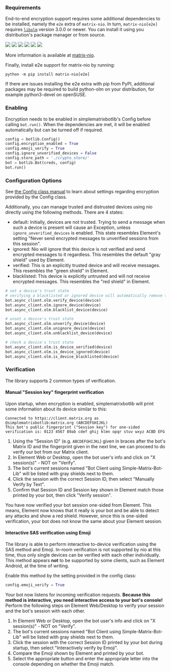 ### Requirements

End-to-end encryption support requires some additional dependencies to be installed, namely the `e2e` extra of `matrix-nio`.
In turn, `matrix-nio[e2e]` requires [`libolm`](https://gitlab.matrix.org/matrix-org/olm) version 3.0.0 or newer.
You can install it using you distribution's package manager or from source.

[![](https://img.shields.io/static/v1?style=flat-square&label=Ubuntu&message=libolm-dev&color=limegreen)](https://ubuntu.pkgs.org/22.04/ubuntu-universe-amd64/libolm-dev_3.2.10~dfsg-6ubuntu1_amd64.deb.html)
[![](https://img.shields.io/static/v1?style=flat-square&label=Debian&message=libolm-dev&color=limegreen)](https://debian.pkgs.org/11/debian-main-amd64/libolm-dev_3.2.1~dfsg-7_amd64.deb.html)
[![](https://img.shields.io/static/v1?style=flat-square&label=Arch%20Linux&message=libolm&color=limegreen)](https://archlinux.pkgs.org/rolling/archlinux-community-x86_64/libolm-3.2.12-1-x86_64.pkg.tar.zst.html)
[![](https://img.shields.io/static/v1?style=flat-square&label=CentOS&message=libolm-devel&color=limegreen)](https://centos.pkgs.org/8/epel-x86_64/libolm-devel-3.2.10-1.el8.x86_64.rpm.html)
[![](https://img.shields.io/static/v1?style=flat-square&label=Fedora&message=libolm-devel&color=limegreen)](https://fedora.pkgs.org/36/fedora-x86_64/libolm-devel-3.2.10-2.fc36.x86_64.rpm.html)
[![](https://img.shields.io/static/v1?style=flat-square&label=openSUSE&message=olm-devel&color=limegreen)](https://opensuse.pkgs.org/tumbleweed/opensuse-oss-x86_64/libolm3-3.2.12-1.1.x86_64.rpm.html)

More information is available at [matrix-nio](https://github.com/poljar/matrix-nio#installation).

Finally, install e2e support for matrix-nio by running:

```
python -m pip install matrix-nio[e2e]
```

If there are issues installing the e2e extra with pip from PyPI, additional packages may be required to build python-olm on your distribution, for example python3-devel on openSUSE.

### Enabling

Encryption needs to be enabled in simplematrixbotlib's Config before calling `bot.run()`.
When the dependencies are met, it will be enabled automatically but can be turned off if required.

```python
config = botlib.Config()
config.encryption_enabled = True
config.emoji_verify = True
config.ignore_unverified_devices = False
config.store_path = './crypto_store/'
bot = botlib.Bot(creds, config)
bot.run()
```

### Configuration Options

See [the Config class manual](#built-in-values) to learn about settings regarding encryption provided by the Config class.

Additionally, you can manage trusted and distrusted devices using nio directly using the following methods.
There are 4 states:
- default: Initially, devices are not trusted. Trying to send a message when such a device is present will cause an Exception, unless `ignore_unverified_devices` is enabled. This state resembles Element's setting "Never send encrypted messages to unverified sessions from this session".
- ignored: Nio will ignore that this device is not verified and send encrypted messages to it regardless. This resembles the default "gray shield" used by Element.
- verified: This is an explicitly trusted device and will receive messages. This resembles the "green shield" in Element.
- blacklisted: This device is explicitly untrusted and will not receive encrypted messages. This resembles the "red shield" in Element.

```python
# set a device's trust state
# verifying a blacklisted or ignored device will automatically remove the former state
bot.async_client.olm.verify_device(device)
bot.async_client.olm.ignore_device(device)
bot.async_client.olm.blacklist_device(device)

# unset a device's trust state
bot.async_client.olm.unverify_device(device)
bot.async_client.olm.unignore_device(device)
bot.async_client.olm.unblacklist_device(device)

# check a device's trust state
bot.async_client.olm.is_device_verified(device)
bot.async_client.olm.is_device_ignored(device)
bot.async_client.olm.is_device_blacklisted(device)
```

### Verification

The library supports 2 common types of verification.

#### Manual "Session key" fingerprint verification

Upon startup, when encryption is enabled, simplematrixbotlib will print some information about its device similar to this:

```
Connected to https://client.matrix.org as @simplematrixbotlib:matrix.org (ABCDEFGHIJKL)
This bot's public fingerprint ("Session key") for one-sided verification is: 0123 4567 89ab cdef ghij klmn opqr stuv wxyz ACBD EFG
```

1. Using the "Session ID" (e.g. `ABCDEFGHIJKL`) given in braces after the bot's Matrix ID and the fingerprint given in the next line, we can proceed to do verify our bot from our Matrix client.
2. In Element Web or Desktop, open the bot user's info and click on "X session(s)" - NOT on "Verify".
3. The bot's current sessions named "Bot Client using Simple-Matrix-Bot-Lib" will be listed with gray shields next to them.
4. Click the session with the correct Session ID, then select "Manually Verify by Text".
5. Confirm that Session ID and Session key shown in Element match those printed by your bot, then click "Verify session".

You have now verified your bot session one-sided from Element.
This means, Element now knows that it really is your bot and be able to detect any attacks and show a red shield.
However, since this is one-sided verification, your bot does not know the same about your Element session.

#### Interactive SAS verification using Emoji

The library is able to perform interactive to-device verification using the SAS method and Emoji.
In-room verification is not supported by nio at this time, thus only single devices can be verified with each other individually.
This method appears **not** to be supported by some clients, such as Element Android, at the time of writing.

Enable this method by the setting provided in the config class:

```python
config.emoji_verify = True
```

Your bot now listens for incoming verification requests.
**Because this method is interactive, you need interactive access to your bot's console!**
Perform the following steps on Element Web/Desktop to verify your session and the bot's session with each other.

1. In Element Web or Desktop, open the bot user's info and click on "X session(s)" - NOT on "Verify".
2. The bot's current sessions named "Bot Client using Simple-Matrix-Bot-Lib" will be listed with gray shields next to them.
3. Click the session with the correct Session ID printed by your bot during startup, then select "Interactively verify by Emoji".
4. Compare the Emoji shown by Element and printed by your bot.
5. Select the appropriate button and enter the appropriate letter into the console depending on whether the Emoji match.
